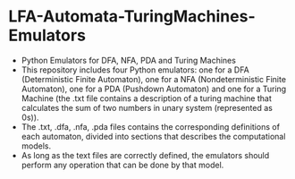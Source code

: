 # LFA-Automata-TuringMachines-Emulators
- Python Emulators for DFA, NFA, PDA and Turing Machines </br>
- This repository includes four Python emulators: one for a DFA (Deterministic Finite Automaton), one for a NFA (Nondeterministic Finite Automaton), one for a PDA (Pushdown Automaton) and one for a Turing Machine (the .txt file contains a description of a turing machine that calculates the sum of two numbers in unary system (represented as 0s)). </br>
- The .txt, .dfa, .nfa, .pda files contains the corresponding definitions of each automaton, divided into sections that describes the computational models.
- As long as the text files are correctly defined, the emulators should perform any operation that can be done by that model. </br>
